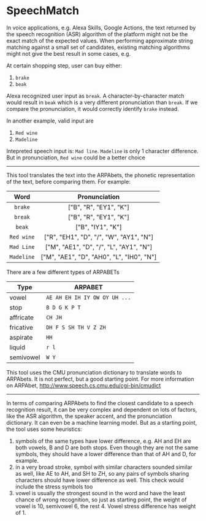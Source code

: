 # SpeechMatch

In voice applications, e.g. Alexa Skills, Google Actions, the text returned by the speech recognition (ASR) algorithm of the platform might not be the exact match of the expected values. When performing approximate string matching against a small set of candidates, existing matching algorithms might not give the best result in some cases, e.g.

At certain shopping step, user can buy either:
1. `brake`
2. `beak`

Alexa recognized user input as `break`. 
A character-by-character match would result in `beak` which is a very different pronunciation than `break`. If we compare the pronunciation, it would correctly identify `brake` instead.

In another example, valid input are
1. `Red wine`
2. `Madeline`

Intepreted speech input is: `Mad line`.
`Madeline` is only 1 character difference. But in pronunciation, `Red wine` could be a better choice 

---

This tool translates the text into the ARPAbets, the phonetic representation of the text, before comparing them. For example:

Word | Pronunciation
:---:|:---:
`brake` | ["B", "R", "EY1", "K"]
`break` | ["B", "R", "EY1", "K"]
`beak` | ["B", "IY1", "K"]
`Red wine` | ["R", "EH1", "D", "/", "W", "AY1", "N"]
`Mad Line` | ["M", "AE1", "D", "/", "L", "AY1", "N"]
`Madeline` | ["M", "AE1", "D", "AH0", "L", "IH0", "N"]

There are a few different types of ARPABETs

Type | ARPABET
---|---
vowel | `AE AH EH IH IY OW OY UH ...`
stop | `B D G K P T` 
affricate | `CH JH`
fricative | `DH F S SH TH V Z ZH`
aspirate | `HH`
liquid | `r l` 
semivowel | `W Y`

This tool uses the CMU pronunciation dictionary to translate words to ARPAbets. It is not perfect, but a good starting point. For more information on ARPAbet, http://www.speech.cs.cmu.edu/cgi-bin/cmudict

---

In terms of comparing ARPAbets to find the closest candidate to a speech recognition result, it can be very complex and dependent on lots of factors, like the ASR algorithm, the speaker accent, and the pronunciation dictionary. It can even be a machine learning model. But as a starting point, the tool uses some heuristics:
1. symbols of the same types have lower difference, e.g. AH and EH are both vowels, B and D are both stops. Even though they are not the same symbols, they should have a lower difference than that of AH and D, for example.
2. in a very broad stroke, symbol with similar characters sounded similar as well, like AE to AH, and SH to ZH, so any pairs of symbols sharing characters should have lower difference as well. This check would include the stress symbols too
3. vowel is usually the strongest sound in the word and have the least chance of wrong recognition, so just as starting point, the weight of vowel is 10, semivowel 6, the rest 4. Vowel stress difference has weight of 1.